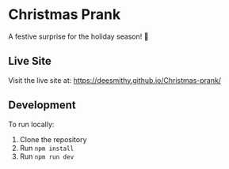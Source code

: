 # Christmas Prank

A festive surprise for the holiday season! 🎄

## Live Site

Visit the live site at: https://deesmithy.github.io/Christmas-prank/

## Development

To run locally:
1. Clone the repository
2. Run `npm install`
3. Run `npm run dev`
